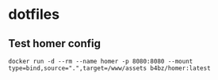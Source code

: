 # dotfiles

## Test homer config
`docker run -d --rm --name homer -p 8080:8080 --mount type=bind,source=".",target=/www/assets b4bz/homer:latest`
